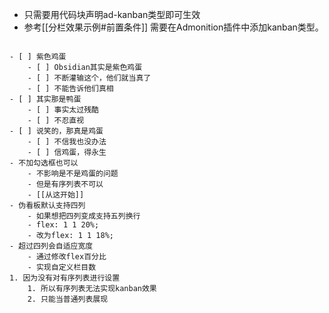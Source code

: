 

- 只需要用代码块声明ad-kanban类型即可生效
- 参考[[分栏效果示例#前置条件]] 需要在Admonition插件中添加kanban类型。


```ad-kanban

- [ ] 紫色鸡蛋
	- [ ] Obsidian其实是紫色鸡蛋
	- [ ] 不断灌输这个，他们就当真了
	- [ ] 不能告诉他们真相
- [ ] 其实那是鸭蛋
	- [ ] 事实太过残酷
	- [ ] 不忍直视
- [ ] 说笑的，那真是鸡蛋
	- [ ] 不信我也没办法
	- [ ] 信鸡蛋，得永生
- 不加勾选框也可以
	- 不影响是不是鸡蛋的问题
	- 但是有序列表不可以
	- [[从这开始]]
- 伪看板默认支持四列
	- 如果想把四列变成支持五列换行
	- flex: 1 1 20%; 
	- 改为flex: 1 1 18%;
- 超过四列会自适应宽度
	- 通过修改flex百分比
	- 实现自定义栏目数
1. 因为没有对有序列表进行设置
	1. 所以有序列表无法实现kanban效果
	2. 只能当普通列表展现
```


